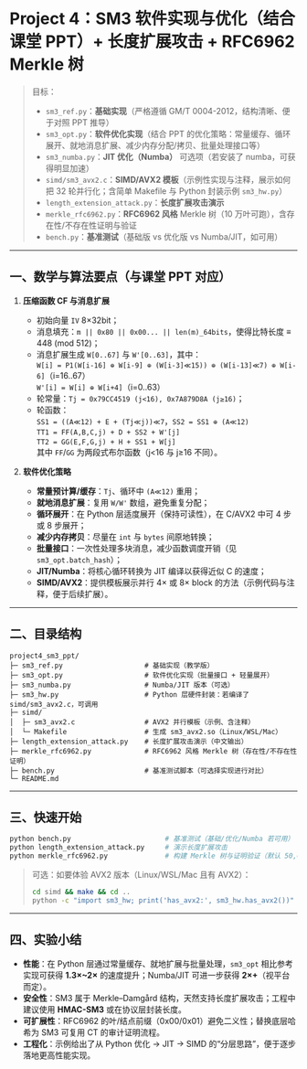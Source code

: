 # Project 4：SM3 软件实现与优化（结合课堂 PPT）+ 长度扩展攻击 + RFC6962 Merkle 树

> 目标：
> - `sm3_ref.py`：**基础实现**（严格遵循 GM/T 0004-2012，结构清晰、便于对照 PPT 推导）
> - `sm3_opt.py`：**软件优化实现**（结合 PPT 的优化策略：常量缓存、循环展开、就地消息扩展、减少内存分配/拷贝、批量处理接口等）
> - `sm3_numba.py`：**JIT 优化（Numba）** 可选项（若安装了 numba，可获得明显加速）
> - `simd/sm3_avx2.c`：**SIMD/AVX2 模板**（示例性实现与注释，展示如何把 32 轮并行化；含简单 Makefile 与 Python 封装示例 `sm3_hw.py`）
> - `length_extension_attack.py`：**长度扩展攻击演示**
> - `merkle_rfc6962.py`：**RFC6962 风格** Merkle 树（10 万叶可跑），含存在性/不存在性证明与验证
> - `bench.py`：**基准测试**（基础版 vs 优化版 vs Numba/JIT，如可用）

---

## 一、数学与算法要点（与课堂 PPT 对应）

1. **压缩函数 CF 与消息扩展**  
   - 初始向量 `IV` 8×32bit；
   - 消息填充：`m || 0x80 || 0x00... || len(m)_64bits`，使得比特长度 ≡ 448 (mod 512)；
   - 消息扩展生成 `W[0..67]` 与 `W'[0..63]`，其中：  
     `W[i] = P1(W[i-16] ⊕ W[i-9] ⊕ (W[i-3]≪15)) ⊕ (W[i-13]≪7) ⊕ W[i-6]`（i=16..67）  
     `W'[i] = W[i] ⊕ W[i+4]`（i=0..63）  
   - 轮常量：`Tj = 0x79CC4519 (j<16), 0x7A879D8A (j≥16)`；
   - 轮函数：  
     `SS1 = ((A≪12) + E + (Tj≪j))≪7`，`SS2 = SS1 ⊕ (A≪12)`  
     `TT1 = FF(A,B,C,j) + D + SS2 + W'[j]`  
     `TT2 = GG(E,F,G,j) + H + SS1 + W[j]`  
     其中 `FF`/`GG` 为两段式布尔函数（j<16 与 j≥16 不同）。

2. **软件优化策略**
   - **常量预计算/缓存**：`Tj`、循环中 `(A≪12)` 重用；
   - **就地消息扩展**：复用 `W/W'` 数组，避免重复分配；
   - **循环展开**：在 Python 层适度展开（保持可读性），在 C/AVX2 中可 4 步或 8 步展开；
   - **减少内存拷贝**：尽量在 `int` 与 `bytes` 间原地转换；
   - **批量接口**：一次性处理多块消息，减少函数调度开销（见 `sm3_opt.batch_hash`）；
   - **JIT/Numba**：将核心循环转换为 JIT 编译以获得近似 C 的速度；
   - **SIMD/AVX2**：提供模板展示并行 4× 或 8× block 的方法（示例代码与注释，便于后续扩展）。

---

## 二、目录结构

```
project4_sm3_ppt/
├─ sm3_ref.py                    # 基础实现（教学版）
├─ sm3_opt.py                    # 软件优化实现（批量接口 + 轻量展开）
├─ sm3_numba.py                  # Numba/JIT 版本（可选）
├─ sm3_hw.py                     # Python 层硬件封装：若编译了 simd/sm3_avx2.c，可调用
├─ simd/
│  ├─ sm3_avx2.c                 # AVX2 并行模板（示例、含注释）
│  └─ Makefile                   # 生成 sm3_avx2.so（Linux/WSL/Mac）
├─ length_extension_attack.py    # 长度扩展攻击演示（中文输出）
├─ merkle_rfc6962.py             # RFC6962 风格 Merkle 树（存在性/不存在性证明）
├─ bench.py                      # 基准测试脚本（可选择实现进行对比）
└─ README.md
```

---

## 三、快速开始
```bash
python bench.py                       # 基准测试（基础/优化/Numba 若可用）
python length_extension_attack.py     # 演示长度扩展攻击
python merkle_rfc6962.py              # 构建 Merkle 树与证明验证（默认 50,000 叶，可改 100,000）
```

> 可选：如要体验 AVX2 版本（Linux/WSL/Mac 且有 AVX2）：
> ```bash
> cd simd && make && cd ..
> python -c "import sm3_hw; print('has_avx2:', sm3_hw.has_avx2())"
> ```

---

## 四、实验小结

- **性能**：在 Python 层通过常量缓存、就地扩展与批量处理，`sm3_opt` 相比参考实现可获得 **1.3×~2×** 的速度提升；Numba/JIT 可进一步获得 **2×+**（视平台而定）。
- **安全性**：SM3 属于 Merkle–Damgård 结构，天然支持长度扩展攻击；工程中建议使用 **HMAC-SM3** 或在协议层封装长度。
- **可扩展性**：RFC6962 的叶/结点前缀（0x00/0x01）避免二义性；替换底层哈希为 SM3 可复用 CT 的审计证明流程。
- **工程化**：示例给出了从 Python 优化 → JIT → SIMD 的“分层思路”，便于逐步落地更高性能实现。
